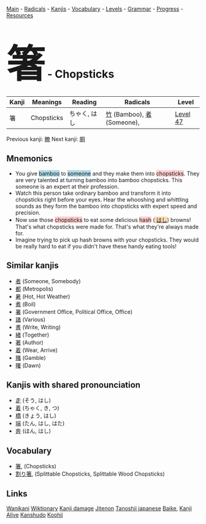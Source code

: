 <style> bigfont {font-size: 100px}</style>
[Main](../README.md) -
[Radicals](../radicals.md) -
[Kanjis](../kanjis.md) -
[Vocabulary](../vocabulary.md) -
[Levels](../levels.md) -
[Grammar](../grammar.md) - 
[Progress](../progress.md) -
[Resources](../resources.md)
# <bigfont> 箸</bigfont> - Chopsticks 

| Kanji | Meanings | Reading | Radicals | Level |
| --- | --- | --- | --- | --- |
| 箸 | Chopsticks | ちゃく, はし | [竹](../radicals/竹.md) (Bamboo), [者](../radicals/者.md) (Someone),  | [Level 47](../levels/wk_level47.md) |

Previous kanji: [瞭](瞭.md) Next kanji: [胴](胴.md) 

## Mnemonics
 * You give <span style="background-color:#ADD8E6"> bamboo</span> to <span style="background-color:#ADD8E6"> someone</span> and they make them into <span style="background-color:#ffcccb"> chopsticks</span>. They are very talented at turning bamboo into bamboo chopsticks. This someone is an expert at their profession.
* Watch this person take ordinary bamboo and transform it into chopsticks right before your eyes. Hear the whooshing and whittling sounds as they form the bamboo into chopsticks with expert speed and precision.
* Now use those <span style="background-color:#ffcccb"> chopsticks</span> to eat some delicious <span style="background-color:#ffcccb"> hash</span> (<span style="background-color:#fed8b1"> [はし](https://jisho.org/search/はし)</span>) browns! That's what chopsticks were made for. That's what they're always made for.
* Imagine trying to pick up hash browns with your chopsticks. They would be really hard to eat if you didn't have these handy eating tools!


## Similar kanjis
 * [者](者.md) (Someone, Somebody)
* [都](都.md) (Metropolis)
* [暑](暑.md) (Hot, Hot Weather)
* [煮](煮.md) (Boil)
* [署](署.md) (Government Office, Political Office, Office)
* [諸](諸.md) (Various)
* [書](書.md) (Write, Writing)
* [緒](緒.md) (Together)
* [著](著.md) (Author)
* [着](着.md) (Wear, Arrive)
* [賭](賭.md) (Gamble)
* [曙](曙.md) (Dawn)



## Kanjis with shared pronounciation
 * [走](走.md) (そう, はし)
* [着](着.md) (ちゃく, き, つ)
* [橋](橋.md) (きょう, はし)
* [端](端.md) (たん, はし, はた)
* [奔](奔.md) (ほん, はし)



## Vocabulary
 * [箸](../vocabulary/箸.md), (Chopsticks)
* [割り箸](../vocabulary/箸.md), (Splittable Chopsticks, Splittable Wood Chopsticks)




## Links 


[Wanikani](https://www.wanikani.com/kanji/箸)
[Wiktionary](https://en.wiktionary.org/wiki/箸)
[Kanji damage](http://www.kanjidamage.com/kanji/search?utf8=✓&q=箸)
[Jitenon](https://jitenon.com/kanji/箸)
[Tanoshii japanese](https://www.tanoshiijapanese.com/dictionary/kanji.cfm?k=箸)
[Baike](https://baike.baidu.com/item/箸),
[Kanji Alive](https://app.kanjialive.com/箸)
[Kanshudo](https://www.kanshudo.com/searchmn?q=箸)
[Koohii](https://kanji.koohii.com/study/kanji/箸)
